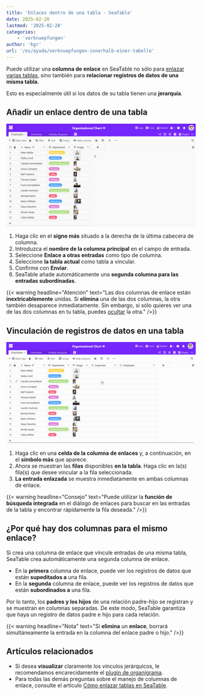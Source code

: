 ```yaml
---
title: 'Enlaces dentro de una tabla - SeaTable'
date: 2025-02-28
lastmod: '2025-02-28'
categories:
    - 'verknuepfungen'
author: 'kgr'
url: '/es/ayuda/verknuepfungen-innerhalb-einer-tabelle'
---
```


Puede utilizar una **columna de enlace** en SeaTable no sólo para [enlazar varias tablas](https://seatable.io/es/docs/verknuepfungen/wie-man-tabellen-in-seatable-miteinander-verknuepft/), sino también para **relacionar registros de datos de una misma tabla**.

Esto es especialmente útil si los datos de su tabla tienen una **jerarquía**.

## Añadir un enlace dentro de una tabla

![Añadir un enlace dentro de una tabla](images/Verlinkung-innerhalb-einer-Tabelle-hinzufuegen.gif)

1. Haga clic en el **signo más** situado a la derecha de la última cabecera de columna.
2. Introduzca el **nombre de la columna principal** en el campo de entrada.
3. Seleccione **Enlace a otras entradas** como tipo de columna.
4. Seleccione **la tabla actual** como tabla a vincular.
5. Confirme con **Enviar**.
6. SeaTable añade automáticamente una **segunda columna para las entradas subordinadas**.

{{< warning  headline="Atención"  text="Las dos columnas de enlace están **inextricablemente** unidas. Si **elimina** una de las dos columnas, la otra también desaparece inmediatamente. Sin embargo, si sólo quieres ver una de las dos columnas en tu tabla, puedes [ocultar](https://seatable.io/es/docs/ansichtsoptionen/ausblenden-und-verschieben-von-spalten/) la otra." />}}

## Vinculación de registros de datos en una tabla

![Relaciones padre-hijo en una tabla](images/Eltern-Kind-Beziehungen-in-einer-Tabelle.gif)

1. Haga clic en una **celda de la columna de enlaces** y, a continuación, en el **símbolo más** que aparece.
2. Ahora se muestran las **filas** disponibles **en la tabla**. Haga clic en la(s) fila(s) que desee vincular a la fila seleccionada.
3. **La entrada enlazada** se muestra inmediatamente en ambas columnas de enlace.

{{< warning  headline="Consejo"  text="Puede utilizar la **función de búsqueda integrada** en el diálogo de enlaces para buscar en las entradas de la tabla y encontrar rápidamente la fila deseada." />}}

## ¿Por qué hay dos columnas para el mismo enlace?

Si crea una columna de enlace que vincule entradas de una misma tabla, SeaTable crea automáticamente una segunda columna de enlace.

- En la **primera** columna de enlace, puede ver los registros de datos que están **supeditados a** una fila.
- En la **segunda** columna de enlace, puede ver los registros de datos que están **subordinados a** una fila.

Por lo tanto, los **padres y los hijos** de una relación padre-hijo se registran y se muestran en columnas separadas. De este modo, SeaTable garantiza que haya un registro de datos padre e hijo para cada relación.

{{< warning  headline="Nota"  text="Si **elimina** un **enlace**, borrará simultáneamente la entrada en la columna del enlace padre o hijo." />}}

## Artículos relacionados

- Si desea **visualizar** claramente los vínculos jerárquicos, le recomendamos encarecidamente el [plugin de organigrama](https://seatable.io/es/docs/plugins/anleitung-zum-organigramm-plugin/).
- Para todas las demás preguntas sobre el manejo de columnas de enlace, consulte el artículo [Cómo enlazar tablas en SeaTable](https://seatable.io/es/docs/verknuepfungen/wie-man-tabellen-in-seatable-miteinander-verknuepft/).
